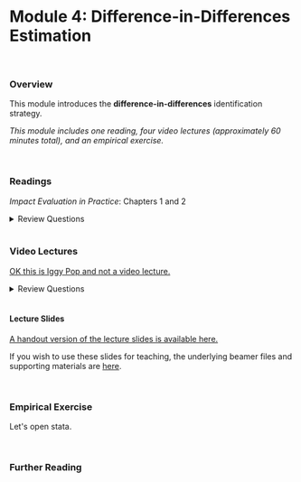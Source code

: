 # Module 4: Difference-in-Differences Estimation

<br>

### Overview  
This module introduces the **difference-in-differences** identification strategy.  

_This module includes one reading, four video lectures (approximately 60 minutes total), and an empirical exercise._

<br>

### Readings
_Impact Evaluation in Practice_: Chapters 1 and 2  

<details><summary>Review Questions</summary>
  <br>
  <ol>
  <li>Insert review questions here. </li>
  </ol>
</details>

<br>

### Video Lectures  
[OK this is Iggy Pop and not a video lecture.](https://www.youtube.com/watch?v=-fWw7FE9tTo)   

<details><summary>Review Questions</summary>
  <br>
  <ol>
  <li>Insert review questions here. </li>
  </ol>
</details>

<br>


#### Lecture Slides

[A handout version of the lecture slides is available here.](https://pjakiela.github.io/ECON379/lectures/L4-DD1/ECON379-L4-DD1-PUBLIC.pdf)  

If you wish to use these slides for teaching, the underlying beamer files and supporting materials are [here](https://github.com/pjakiela/ECON379/tree/gh-pages/lectures/L4-DD1/).

<br>

### Empirical Exercise
Let's open stata.

<br>

### Further Reading

